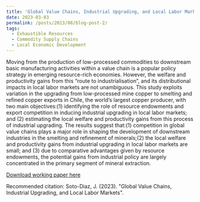 ```yaml
---
title: 'Global Value Chains, Industrial Upgrading, and Local Labor Markets'
date: 2023-03-03
permalink: /posts/2013/08/blog-post-2/
tags:
  - Exhaustible Resources
  - Commodity Supply Chains
  - Local Economic Development
---
```


Moving from the production of low-processed commodities to downstream basic manufacturing activities within a value chain is a popular policy strategy in emerging resource-rich economies. However, the welfare and productivity gains from this “route to industrialisation”, and its distributional impacts in local labor markets are not unambiguous. This study exploits variation in the upgrading from low-processed mine copper to smelting and refined copper exports in Chile, the world’s largest copper producer, with two main objectives:(1) identifying the role of resource endowments and export competition in inducing industrial upgrading in local labor markets; and (2) estimating the local welfare and productivity gains from this process of industrial upgrading. The results suggest that:(1) competition in global value chains plays a major role in shaping the development of downstream industries in the smelting and refinement of minerals;(2) the local welfare and productivity gains from industrial upgrading in local labor markets are small; and (3) due to comparative advantages given by resource endowments, the potential gains from industrial policy are largely concentrated in the primary segment of mineral extraction.

[Download working paper here](https://papers.ssrn.com/sol3/papers.cfm?abstract_id=4606246)

Recommended citation: Soto-Diaz, J. (2023). "Global Value Chains, Industrial Upgrading, and Local Labor Markets". 




